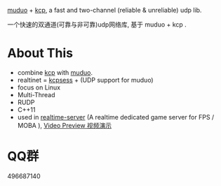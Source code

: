 

[muduo](https://github.com/chenshuo/muduo) + [kcp](https://github.com/skywind3000/kcp), a fast and two-channel (reliable & unreliable) udp lib. 

一个快速的双通道(可靠与非可靠)udp网络库, 基于 muduo + kcp .

# About This 

- combine [kcp](https://github.com/skywind3000/kcp) with [muduo](https://github.com/chenshuo/muduo). 
- realtinet = [kcpsess](https://github.com/no5ix/kcpsess) + (UDP support for muduo)
- focus on Linux
- Multi-Thread
- RUDP
- C++11
- used in [realtime-server](https://github.com/no5ix/realtime-server) (A realtime dedicated game server for FPS / MOBA ), [Video Preview 视频演示](https://hulinhong.com)


# QQ群

496687140